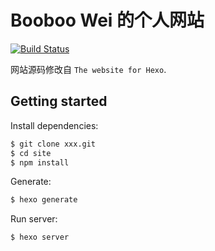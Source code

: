 # Booboo Wei 的个人网站

<!-- Markdown snippet -->

[![Build Status](https://travis-ci.org/hexojs/site.svg?branch=master)](https://travis-ci.org/hexojs/site)

网站源码修改自 `The website for Hexo`.

## Getting started

Install dependencies:

```bash
$ git clone xxx.git
$ cd site
$ npm install
```

Generate:

```bash
$ hexo generate
```

Run server:

```bash
$ hexo server
```
